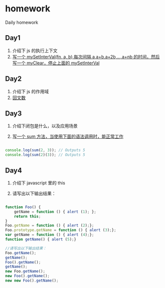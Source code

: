 # homework

Daily homework

## Day1

1. 介绍下 js 的执行上下文
2. [写一个 mySetInterVal(fn, a, b),每次间隔 a,a+b,a+2b,...,a+nb 的时间，然后写一个 myClear，停止上面的 mySetInterVal](https://github.com/lgwebdream/FE-Interview/issues/7)

## Day2

1. 介绍下 js 的作用域
2. [回文数](https://leetcode-cn.com/problems/palindrome-number/)

## Day3

1. 介绍下闭包是什么，以及应用场景

2. [写一个 sum 方法，当使用下面的语法调用时，能正常工作](https://segmentfault.com/a/1190000018180159)

```javascript

console.log(sum(2, 3)); // Outputs 5
console.log(sum(2)(3)); // Outputs 5
```

## Day4

1. 介绍下 javascript 里的 this

2. 请写出以下输出结果：

```javascript

function Foo() {
    getName = function () { alert (1); };
    return this;
}
Foo.getName = function () { alert (2);};
Foo.prototype.getName = function () { alert (3);};
var getName = function () { alert (4);};
function getName() { alert (5);}

//请写出以下输出结果：
Foo.getName();
getName();
Foo().getName();
getName();
new Foo.getName();
new Foo().getName();
new new Foo().getName();

```
